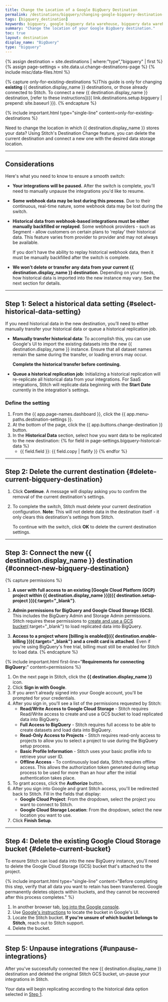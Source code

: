 ```yaml
---
title: Change the Location of a Google BigQuery Destination
permalink: /destinations/bigquery/changing-google-bigquery-destination-data-locations
tags: [bigquery_destination]
keywords: bigquery, google bigquery data warehouse, bigquery data warehouse, bigquery etl, etl to bigquery, bigquery destination
summary: "Change the location of your Google BigQuery destination."
toc: true
layout: destination
display_name: "BigQuery"
type: "bigquery"
---
```

{% assign destination = site.destinations | where:"type","bigquery" | first %}
{% assign page-settings = site.data.ui.change-destinations-page %}
{% include misc/data-files.html %}

{% capture only-for-existing-destinations %}This guide is only for changing **existing** {{ destination.display_name }} destinations, or those already connected to Stitch. To connect a new {{ destination.display_name }} destination, [refer to these instructions]({{ link.destinations.setup.bigquery | prepend: site.baseurl }}).
{% endcapture %}

{% include important.html type="single-line" content=only-for-existing-destinations %}

Need to change the location in which {{ destination.display_name }} stores your data? Using Stitch's Destination Change feature, you can delete the current destination and connect a new one with the desired data storage location.

---

## Considerations

Here's what you need to know to ensure a smooth switch:

- **Your integrations will be paused.** After the switch is complete, you'll need to manually unpause the integrations you'd like to resume.

- **Some webhook data may be lost during this process**. Due to their continuous, real-time nature, some webhook data may be lost during the switch.

- **Historical data from webhook-based integrations must be either manually backfilled or replayed**. Some webhook providers - such as Segment - allow customers on certain plans to ‘replay’ their historical data. This feature varies from provider to provider and may not always be available.

   If you don’t have the ability to replay historical webhook data, then it must be manually backfilled after the switch is complete.

- **We won’t delete or transfer any data from your current {{ destination.display_name }} destination**. Depending on your needs, how historical data is imported into the new instance may vary. See the next section for details.

---

## Step 1: Select a historical data setting {#select-historical-data-setting}

If you need historical data in the new destination, you’ll need to either manually transfer your historical data or queue a historical replication job.

- **Manually transfer historical data**: To accomplish this, you can use Google's UI to import the existing datasets into the new {{ destination.display_name }} instance. Ensure that all dataset names remain the same during the transfer, or loading errors may occur.

   **Complete the historical transfer before continuing.**

- **Queue a historical replication job**: Initializing a historical replication will re-replicate all historical data from your integrations. For SaaS integrations, Stitch will replicate data beginning with the **Start Date** currently in the integration's settings.

### Define the setting

1. From the {{ app.page-names.dashboard }}, click the {{ app.menu-paths.destination-settings }}.
2. At the bottom of the page, click the {{ app.buttons.change-destination }} button.
3. In the **Historical Data** section, select how you want data to be replicated to the new destination: 
   {% for field in page-settings.bigquery-historical-data %}
   - {{ field.field }}: {{ field.copy | flatify }}
   {% endfor %}

---

## Step 2: Delete the current destination {#delete-current-bigquery-destination}

1. Click **Continue**. A message will display asking you to confirm the removal of the current destination's settings.
2. To complete the switch, Stitch must delete your current destination configuration. **Note**: This will not delete data in the destination itself - it only clears this destination's settings from Stitch.

   To continue with the switch, click **OK** to delete the current destination settings.

---

## Step 3: Connect the new {{ destination.display_name }} destination {#connect-new-bigquery-destination}

{% capture permissions %}
1. **A user with full access to an existing [Google Cloud Platform (GCP) project within {{ destination.display_name }}]({{ destination.setup-project }}){:target="_blank"}**.

2. **Admin permissions for BigQuery and Google Cloud Storage (GCS)**. This includes the BigQuery Admin and Storage Admin permissions. Stitch requires these permissions to [create and use a GCS bucket](https://cloud.google.com/storage/docs/access-control/bucket-level-iam){:target="_blank"} to load replicated data into BigQuery.

3. **Access to a project where [billing is enabled]({{ destination.enable-billing }}){:target="_blank"} and a credit card is attached**. Even if you're using BigQuery's free trial, billing must still be enabled for Stitch to load data.
{% endcapture %}

{% include important.html first-line="**Requirements for connecting BigQuery:**" content=permissions %}

1. On the next page in Stitch, click the **{{ destination.display_name }}** icon.
2. Click **Sign in with Google**.
3. If you aren't already signed into your Google account, you'll be prompted for your credentials.
4. After you sign in, you'll see a list of the permissions requested by Stitch:
     - **Read/Write Access to Google Cloud Storage** - Stitch requires Read/Write access to create and use a GCS bucket to load replicated data into BigQuery.
     - **Full Access to BigQuery** - Stitch requires full access to be able to create datasets and load data into BigQuery.
     - **Read-Only Access to Projects** - Stitch requires read-only access to projects to allow you to select a project to use during the BigQuery setup process.
     - **Basic Profile Information** - Stitch uses your basic profile info to retrieve your user ID.
     - **Offline Access** - To continuously load data, Stitch requires offline access. This allows the authorization token generated during setup process to be used for more than an hour after the initial authentication takes place.
5. To grant access, click the **Authorize** button.
6. After you sign into Google and grant Stitch access, you'll be redirected back to Stitch.
   Fill in the fields that display:
      - **Google Cloud Project**: From the dropdown, select the project you want to connect to Stitch.
      - **Google Cloud Storage Location**: From the dropdown, select the new location you want to use.
7. Click **Finish Setup**.

---

## Step 4: Delete the existing Google Cloud Storage bucket {#delete-current-bucket}

To ensure Stitch can load data into the new BigQuery instance, you'll need to delete the Google Cloud Storage (GCS) bucket that's attached to the project.

{% include important.html type="single-line" content="Before completing this step, verify that all data you want to retain has been transferred. Google permanently deletes objects within buckets, and they cannot be recovered after this process completes." %}

1. In another browser tab, [log into the Google console](https://console.cloud.google.com/).
2. Use [Google's instructions](https://cloud.google.com/storage/docs/deleting-buckets) to locate the bucket in Google's UI.
3. Locate the Stitch bucket. **If you're unsure of which bucket belongs to Stitch**, reach out to Stitch support.
4. Delete the bucket.

---

## Step 5: Unpause integrations {#unpause-integrations}

After you've successfully connected the new {{ destination.display_name }} destination and deleted the original Stitch GCS bucket, un-pause your integrations in Stitch.

Your data will begin replicating according to the historical data option selected in [Step 1](#select-historical-data-setting).